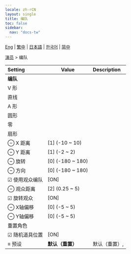 ```yaml
---
locale: zh-rCN
layout: single
title: 编队
toc: false
sidebar:
  nav: "docs-tw"
---
```

[Eng](/dancexr/menu/2025.4/actors/formation) | [繁中](/tw/dancexr/menu/2025.4/actors/formation) | [日本語](/jp/dancexr/menu/2025.4/actors/formation) | [한국어](/kr/dancexr/menu/2025.4/actors/formation) | [简中](/zh/dancexr/menu/2025.4/actors/formation)

[演员](../menu#演员) > 编队



| Setting | Value | Description |
| :--- | --- | :--- |
|<nobr> <b>编队</b></nobr>|| 
|<nobr> V 形</nobr>|| 
|<nobr> 直线</nobr>|| 
|<nobr> A 形</nobr>|| 
|<nobr> 圆形</nobr>|| 
|<nobr> 零</nobr>|| 
|<nobr> 扇形</nobr>|| 
|<nobr> ⊖ X 距离</nobr>| [1] (-10 ~ 10) | 
|<nobr> ⊖ Y 距离</nobr>| [1] (-2 ~ 2) | 
|<nobr> ⊖ 旋转</nobr>| [0] (-180 ~ 180) | 
|<nobr> ⊖ 方向</nobr>| [0] (-180 ~ 180) | 
|<nobr> ☑ 使用观众编队</nobr>| [ON] | 
|<nobr> ⊖ 观众距离</nobr>| [2] (0.25 ~ 5) | 
|<nobr> ☑ 旋转观众</nobr>| [ON] | 
|<nobr> ⊖ X轴偏移</nobr>| [0] (-5 ~ 5) | 
|<nobr> ⊖ Y轴偏移</nobr>| [0] (-5 ~ 5) | 
|<nobr> 重置角色</nobr>|| 
|<nobr> ☑ 随机道具位置</nobr>| [ON] | 
|<nobr> ≡ 预设</nobr>| **默认（重置）** | 默认（重置）,  |
